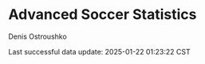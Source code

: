# Advanced Soccer Statistics
Denis Ostroushko

<!-- gfm -->

Last successful data update: 2025-01-22 01:23:22 CST
